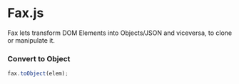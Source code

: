 # Fax.js

Fax lets transform DOM Elements into Objects/JSON and viceversa, to clone or manipulate it.

### Convert to Object
```javascript
fax.toObject(elem);

```